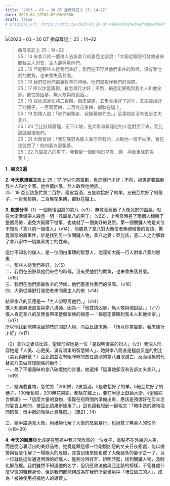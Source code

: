 ```yaml
---
title: "2023 – 03 – 20 QT 撒母耳記上 25：14~22"
date: 2025-04-12T02:07:06+0800
draft: false
# original_url: https://cmtc.tw/2023-03-20-qt-%e6%92%92%e6%af%8d%e8%80%b3%e8%a8%98%e4%b8%8a-25%ef%bc%9a1422
---
```


![2023 – 03 – 20 QT 撒母耳記上 25：14~22](/images/qt.jpg  "2023 – 03 – 20 QT 撒母耳記上 25：14~22")

> 撒母耳記上 25：14~22  
> 25：14 有拿八的一個僕人告訴拿八的妻亞比該說：「大衛從曠野打發使者來問我主人的安，主人卻辱罵他們。  
> 25：15 但是那些人待我們甚好；我們在田野與他們來往的時候，沒有受他們的欺負，也未曾失落甚麼。  
> 25：16 我們在他們那裏牧羊的時候，他們晝夜作我們的保障。  
> 25：17 所以你當籌劃，看怎樣行才好；不然，禍患定要臨到我主人和他全家。他性情凶暴，無人敢與他說話。」  
> 25：18 亞比該急忙將二百餅，兩皮袋酒，五隻收拾好了的羊，五細亞烘好了的穗子，一百葡萄餅，二百無花果餅，都馱在驢上，  
> 25：19 對僕人說：「你們前頭走，我隨著你們去。」這事她卻沒有告訴丈夫拿八。  
> 25：20 亞比該騎著驢，正下山坡，見大衛和跟隨他的人從對面下來，亞比該就迎接他們。  
> 25：21 大衛曾說：「我在曠野為那人看守所有的，以致他一樣不失落，實在是徒然了！他向我以惡報善。  
> 25：22 凡屬拿八的男丁，我若留一個到明日早晨，願　神重重降罰與我！」

**1.  經文3遍**

**2. 今天默想經文**撒上 25：17 所以你當籌劃，看怎樣行才好；不然，禍患定要臨到我主人和他全家。他性情凶暴，無人敢與他說話。」  
25：18 亞比該急忙將二百餅，兩皮袋酒，五隻收拾好了的羊，五細亞烘好了的穗子，一百葡萄餅，二百無花果餅，都馱在驢上。

**3. 默想分享**（1）一個剛愎凶惡的拿八（v3），無意竟惹動了大衛忿怒的血氣。就在大衛準備帶人殺盡一切「凡屬拿八的男丁」（v22），上帝及時差了兩個人翻轉了整個局勢，避免大衛鑄下憾事，也成就了一個美好的見證。第一個關鍵人物是某位不知名「拿八的一個僕人」（v14），他聽見了拿八對大衛使者無禮傲慢的言語，驚覺事態的嚴重性，於是找到另一位關鍵人物，拿八之妻：亞比該，憑二人之力解救了拿八家中一切無辜男丁的性命。

這位不知名的僕人，是一位明白事理的智慧人，他深知大衛一行人對拿八家的恩惠：  
一、那些人待我們甚好。（v15）  
二、我們在田野與他們來往的時候，沒有受他們的欺負，也未曾失落甚麼。（v15）  
三、我們在他們那裏牧羊的時候，他們晝夜作我們的保障。（v16）  
四、大衛從曠野打發使者來問我主人的安（v14）

結果拿八的反應是—「主人卻辱罵他們。」（v14）  
僕人知道無法直接與拿八溝通，因為—「他性情凶暴，無人敢與他說話。」（v17）  
僕人肯定拿八的反應會帶來整個家族的禍患—「禍患定要臨到我主人和他全家。」（v17）  
所以他找到能夠挽回頹勢的關鍵人物，向亞比該求助—「所以你當籌劃，看怎樣行才好」（v17）

（2）拿八之妻亞比該，聖經形容她是一位「是聪明俊美的妇人」（v3）我個人形容她是「人美、心更美、滿有溫柔的智慧婦人」，她與拿八簡直是極度反差的對比（美女與野獸？）亞比該並沒有眼睜睜的放任愚頑的拿八自取滅亡，反而積極的代替拿八去做修復關係的動作：  
一、為了不讓愚昧的拿八破壞她的計畫，她選擇「這事她卻沒有告訴丈夫拿八。」（v19）

二、她滿載食物，急忙將「200餅，2皮袋酒，5隻收拾好了的羊，5細亞烘好了的穗子，100葡萄餅，200無花果餅，都馱在驢上」，要在半途上獻給大衛。《聖經綜合解讀》—「這麼大量的食物，很難在短時間內準備出來，應該是預備好在剪羊毛的宴會上吃的，被亞比該果斷挪用了。」這也讓我想到一節經文：「暗中送的禮物挽回怒氣；懷中搋的賄賂止息暴怒。」（箴21：14）

三、她半路遇見大衛，用禮物化解了大衛的怒氣暴行，也拯救了無辜人的性命（v19~20）

**4. 今天的回應**亞比該是在聖經中我非常欣賞的一位女子，重點不在外貌的人美，而是從心裏活出的美好品格。她竟能跟這樣一位剛愎凶惡的丈夫日夜相處，能以機警與智慧化解了一場極大的危機，其實到後來她也成了大衛諸多的妻子之一了。另一位就是這位通達明理的好僕人，能夠分辨好歹、辨明時勢，找到關鍵人物，及時化解危機。我們雖然不知道他的名字，但仍應效法他與亞比該的榜樣，不管身處什麼卑微的職務身份，但是我們都能夠成為在我們所處環境中「堵住破口的人」，成為「被神使用祝福他人的導管」。